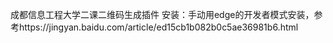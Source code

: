 成都信息工程大学二课二维码生成插件
安装：手动用edge的开发者模式安装，参考https://jingyan.baidu.com/article/ed15cb1b082b0c5ae36981b6.html
